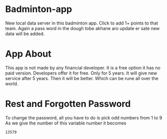# Badminton-app
New local data server in this badminton app. Click to add 1+ points to that team. Again a pass word in the dough tobe akhane aro update er sate new data will be added.
# App About
This app is not made by any financial developer. It is a free option it has no paid version. Developers offer it for free. Only for 5 years. It will give new service after 5 years. Then it will be better. Which can be rune all over the world.
# Rest and Forgotten Password
To change the password, all you have to do is pick odd numbers from 1 to 9
As we give the number of this variable number it becomes

`
13579
`
